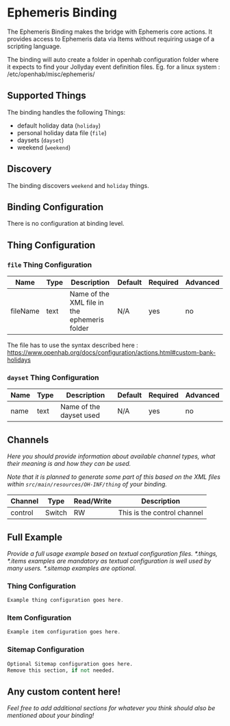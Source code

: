 # Ephemeris Binding

The Ephemeris Binding makes the bridge with Ephemeris core actions.
It provides access to Ephemeris data via Items without requiring usage of a scripting language.

The binding will auto create a folder in openhab configuration folder where it expects to find your Jollyday event definition files. Eg. for a linux system : /etc/openhab/misc/ephemeris/

## Supported Things

The binding handles the following Things:

* default holiday data (`holiday`)
* personal holiday data file (`file`)
* daysets (`dayset`)
* weekend (`weekend`)

## Discovery

The binding discovers `weekend` and `holiday` things.

## Binding Configuration

There is no configuration at binding level.

## Thing Configuration


### `file` Thing Configuration

| Name            | Type    | Description                                   | Default | Required | Advanced |
|-----------------|---------|-----------------------------------------------|---------|----------|----------|
| fileName        | text    | Name of the XML file in the ephemeris folder  | N/A     | yes      | no       |

The file has to use the syntax described here : https://www.openhab.org/docs/configuration/actions.html#custom-bank-holidays

### `dayset` Thing Configuration

| Name            | Type    | Description               | Default | Required | Advanced |
|-----------------|---------|---------------------------|---------|----------|----------|
| name            | text    | Name of the dayset used   | N/A     | yes      | no       |



## Channels

_Here you should provide information about available channel types, what their meaning is and how they can be used._

_Note that it is planned to generate some part of this based on the XML files within ```src/main/resources/OH-INF/thing``` of your binding._

| Channel | Type   | Read/Write | Description                 |
|---------|--------|------------|-----------------------------|
| control | Switch | RW         | This is the control channel |

## Full Example

_Provide a full usage example based on textual configuration files._
_*.things, *.items examples are mandatory as textual configuration is well used by many users._
_*.sitemap examples are optional._

### Thing Configuration

```java
Example thing configuration goes here.
```
### Item Configuration

```java
Example item configuration goes here.
```

### Sitemap Configuration

```perl
Optional Sitemap configuration goes here.
Remove this section, if not needed.
```

## Any custom content here!

_Feel free to add additional sections for whatever you think should also be mentioned about your binding!_
